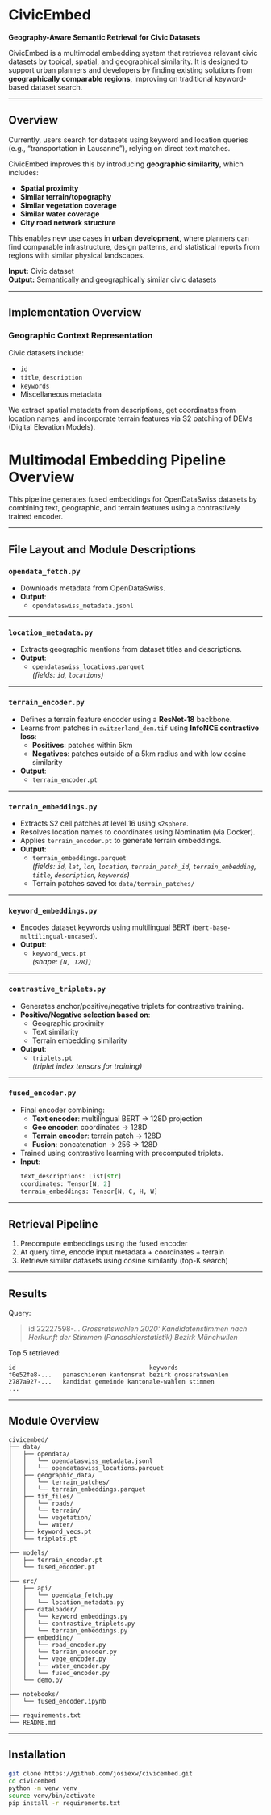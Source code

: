 # CivicEmbed

**Geography-Aware Semantic Retrieval for Civic Datasets**

CivicEmbed is a multimodal embedding system that retrieves relevant civic datasets by topical, spatial, and geographical similarity. It is designed to support urban planners and developers by finding existing solutions from **geographically comparable regions**, improving on traditional keyword-based dataset search.

---

## Overview

Currently, users search for datasets using keyword and location queries (e.g., “transportation in Lausanne”), relying on direct text matches.

CivicEmbed improves this by introducing **geographic similarity**, which includes:
- **Spatial proximity**
- **Similar terrain/topography**
- **Similar vegetation coverage**
- **Similar water coverage**
- **City road network structure**

This enables new use cases in **urban development**, where planners can find comparable infrastructure, design patterns, and statistical reports from regions with similar physical landscapes.

**Input:** Civic dataset  
**Output:** Semantically and geographically similar civic datasets

---

## Implementation Overview

### Geographic Context Representation

Civic datasets include:
- `id`
- `title`, `description`
- `keywords`
- Miscellaneous metadata

We extract spatial metadata from descriptions, get coordinates from location names, and incorporate terrain features via S2 patching of DEMs (Digital Elevation Models).

# Multimodal Embedding Pipeline Overview

This pipeline generates fused embeddings for OpenDataSwiss datasets by combining text, geographic, and terrain features using a contrastively trained encoder.

---

## File Layout and Module Descriptions

### `opendata_fetch.py`
- Downloads metadata from OpenDataSwiss.
- **Output**:  
  - `opendataswiss_metadata.jsonl`

---

### `location_metadata.py`
- Extracts geographic mentions from dataset titles and descriptions.
- **Output**:  
  - `opendataswiss_locations.parquet`  
    *(fields: `id`, `locations`)*

---

### `terrain_encoder.py`
- Defines a terrain feature encoder using a **ResNet-18** backbone.
- Learns from patches in `switzerland_dem.tif` using **InfoNCE contrastive loss**:
  - **Positives**: patches within 5km
  - **Negatives**: patches outside of a 5km radius and with low cosine similarity
- **Output**:  
  - `terrain_encoder.pt`

---

### `terrain_embeddings.py`
- Extracts S2 cell patches at level 16 using `s2sphere`.
- Resolves location names to coordinates using Nominatim (via Docker).
- Applies `terrain_encoder.pt` to generate terrain embeddings.
- **Output**:  
  - `terrain_embeddings.parquet`  
    *(fields: `id`, `lat`, `lon`, `location`, `terrain_patch_id`, `terrain_embedding`, `title`, `description`, `keywords`)*
  - Terrain patches saved to: `data/terrain_patches/`

---

### `keyword_embeddings.py`
- Encodes dataset keywords using multilingual BERT (`bert-base-multilingual-uncased`).
- **Output**:  
  - `keyword_vecs.pt`  
    *(shape: `[N, 128]`)*

---

### `contrastive_triplets.py`
- Generates anchor/positive/negative triplets for contrastive training.
- **Positive/Negative selection based on**:
  - Geographic proximity
  - Text similarity
  - Terrain embedding similarity
- **Output**:  
  - `triplets.pt`  
    *(triplet index tensors for training)*

---

### `fused_encoder.py`
- Final encoder combining:
  - **Text encoder**: multilingual BERT → 128D projection  
  - **Geo encoder**: coordinates → 128D  
  - **Terrain encoder**: terrain patch → 128D  
  - **Fusion**: concatenation → 256 → 128D
- Trained using contrastive learning with precomputed triplets.
- **Input**:
  ```python
  text_descriptions: List[str]
  coordinates: Tensor[N, 2]
  terrain_embeddings: Tensor[N, C, H, W]

---

## Retrieval Pipeline

1. Precompute embeddings using the fused encoder
2. At query time, encode input metadata + coordinates + terrain
3. Retrieve similar datasets using cosine similarity (top-K search)

---

## Results

Query:
> id 22227598-... *Grossratswahlen 2020: Kandidatenstimmen nach Herkunft der Stimmen (Panaschierstatistik) Bezirk Münchwilen*

Top 5 retrieved:
```
id                                     keywords
f0e52fe8-...   panaschieren kantonsrat bezirk grossratswahlen
2787a927-...   kandidat gemeinde kantonale-wahlen stimmen
...
```

---

## Module Overview

```
civicembed/
├── data/
│   ├── opendata/
│   │   └── opendataswiss_metadata.jsonl
│   │   └── opendataswiss_locations.parquet
│   ├── geographic_data/
│   │   └── terrain_patches/
│   │   └── terrain_embeddings.parquet
│   ├── tif_files/
│   │   └── roads/
│   │   └── terrain/
│   │   └── vegetation/
│   │   └── water/
│   ├── keyword_vecs.pt
│   └── triplets.pt
│
├── models/
│   ├── terrain_encoder.pt
│   └── fused_encoder.pt
│
├── src/
│   ├── api/
│   │   └── opendata_fetch.py
│   │   └── location_metadata.py
│   ├── dataloader/
│   │   └── keyword_embeddings.py
│   │   └── contrastive_triplets.py
│   │   └── terrain_embeddings.py
│   ├── embedding/
│   │   └── road_encoder.py
│   │   └── terrain_encoder.py
│   │   └── vege_encoder.py
│   │   └── water_encoder.py
│   │   └── fused_encoder.py
│   └── demo.py
│
├── notebooks/
│   └── fused_encoder.ipynb
│
├── requirements.txt
└── README.md
```

---

## Installation

```bash
git clone https://github.com/josiexw/civicembed.git
cd civicembed
python -m venv venv
source venv/bin/activate
pip install -r requirements.txt
```
